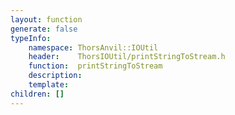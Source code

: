 ```yaml
---
layout: function
generate: false
typeInfo:
    namespace: ThorsAnvil::IOUtil
    header:    ThorsIOUtil/printStringToStream.h
    function:  printStringToStream
    description: 
    template:   
children: []
---
```

